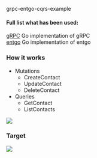 grpc-entgo-cqrs-example

####  Full list what has been used:
[gRPC](https://github.com/grpc/grpc-go) Go implementation of gRPC<br/>
[entgo](https://entgo.io) Go implementation of entgo<br/>

### How it works
* Mutations
    * CreateContact
    * UpdateContact
    * DeleteContact
* Queries
    * GetContact
    * ListContacts


[![](https://mermaid.ink/img/eyJjb2RlIjoiZ3JhcGggTFJcbiAgICBCW1dyaXRlX1NlcmljZV0gLS0-IER7REJ9XG4gICAgQ1tSZWFkX1NlcnZpY2VdIC0tPiBEIiwibWVybWFpZCI6eyJ0aGVtZSI6ImRlZmF1bHQifSwidXBkYXRlRWRpdG9yIjpmYWxzZSwiYXV0b1N5bmMiOnRydWUsInVwZGF0ZURpYWdyYW0iOmZhbHNlfQ)](https://mermaid-js.github.io/mermaid-live-editor/edit#eyJjb2RlIjoiZ3JhcGggTFJcbiAgICBCW1dyaXRlX1NlcmljZV0gLS0-IER7REJ9XG4gICAgQ1tSZWFkX1NlcnZpY2VdIC0tPiBEIiwibWVybWFpZCI6IntcbiAgXCJ0aGVtZVwiOiBcImRlZmF1bHRcIlxufSIsInVwZGF0ZUVkaXRvciI6ZmFsc2UsImF1dG9TeW5jIjp0cnVlLCJ1cGRhdGVEaWFncmFtIjpmYWxzZX0)

### Target

[![](https://mermaid.ink/img/eyJjb2RlIjoiZ3JhcGggTFJcbiAgICBCW1dyaXRlX1NlcmljZV0gLS0-IEQxe0RCfVxuICAgIENbUmVhZF9TZXJ2aWNlXSAtLT4gRDJ7RGIyfVxuICAgIEQxIC0tPiBEMiIsIm1lcm1haWQiOnsidGhlbWUiOiJkZWZhdWx0In0sInVwZGF0ZUVkaXRvciI6ZmFsc2UsImF1dG9TeW5jIjp0cnVlLCJ1cGRhdGVEaWFncmFtIjpmYWxzZX0)](https://mermaid-js.github.io/mermaid-live-editor/edit#eyJjb2RlIjoiZ3JhcGggTFJcbiAgICBCW1dyaXRlX1NlcmljZV0gLS0-IEQxe0RCfVxuICAgIENbUmVhZF9TZXJ2aWNlXSAtLT4gRDJ7RGIyfVxuICAgIEQxIC0tPiBEMiIsIm1lcm1haWQiOiJ7XG4gIFwidGhlbWVcIjogXCJkZWZhdWx0XCJcbn0iLCJ1cGRhdGVFZGl0b3IiOmZhbHNlLCJhdXRvU3luYyI6dHJ1ZSwidXBkYXRlRGlhZ3JhbSI6ZmFsc2V9)